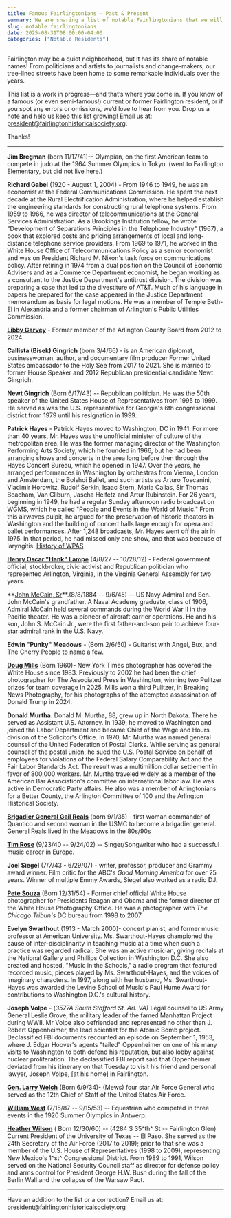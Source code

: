 ```yaml
---
title: Famous Fairlingtonians — Past & Present
summary: We are sharing a list of notable Fairlingtonians that we will continue to update.
slug: notable fairlingtonians
date: 2025-08-31T08:00:00-04:00
categories: ["Notable Residents"]
---
```


Fairlington may be a quiet neighborhood, but it has its share of notable names! From politicians and artists to journalists and change-makers, our tree-lined streets have been home to some remarkable individuals over the years.

This list is a work in progress—and that’s where *you* come in. If you know of a famous (or even semi-famous!) current or former Fairlington resident, or if you spot any errors or omissions, we’d love to hear from you. Drop us a note and help us keep this list growing!  Email us at: president@fairlingtonhistoricalsociety.org.

Thanks!

---

**Jim Bregman** (born 11/17/41)-- Olympian, on the first American team to compete in judo at the 1964 Summer Olympics in Tokyo. (went to Fairlington Elementary, but did not live here.)

**Richard Gabel** (1920 - August 1, 2004) - From 1946 to 1949, he was an economist at the Federal Communications Commission. He spent the next decade at the Rural Electrification Administration, where he helped establish the engineering standards for constructing rural telephone systems. From 1959 to 1966, he was director of telecommunications at the General Services Administration. As a Brookings Institution fellow, he wrote "Development of Separations Principles in the Telephone Industry" (1967), a book that explored costs and pricing arrangements of local and long-distance telephone service providers. From 1969 to 1971, he worked in the White House Office of Telecommunications Policy as a senior economist and was on President Richard M. Nixon's task force on communications policy. After retiring in 1974 from a dual position on the Council of Economic Advisers and as a Commerce Department economist, he began working as a consultant to the Justice Department's antitrust division. The division was preparing a case that led to the divestiture of AT&T. Much of his language in papers he prepared for the case appeared in the Justice Department memorandum as basis for legal motions. He was a member of Temple Beth-El in Alexandria and a former chairman of Arlington's Public Utilities Commission.

**[Libby Garvey](https://en.wikipedia.org/wiki/Libby_Garvey)** - Former member of the Arlington County Board from 2012 to 2024.

**Callista (Bisek) Gingrich** (born 3/4/66) - is an American diplomat, businesswoman, author, and documentary film producer Former United States ambassador to the Holy See from 2017 to 2021. She is married to former House Speaker and 2012 Republican presidential candidate Newt Gingrich.

**Newt Gingrich** (Born 6/17/43) -- Republican politician. He was the 50th speaker of the United States House of Representatives from 1995 to 1999. He served as was the U.S. representative for Georgia's 6th congressional district from 1979 until his resignation in 1999.

**Patrick Hayes** - Patrick Hayes moved to Washington, DC in 1941. For more than 40 years, Mr. Hayes was the unofficial minister of culture of the metropolitan area. He was the former managing director of the Washington Performing Arts Society, which he founded in 1966, but he had been arranging shows and concerts in the area long before then through the Hayes Concert Bureau, which he opened in 1947. Over the years, he arranged performances in Washington by orchestras from Vienna, London and Amsterdam, the Bolshoi Ballet, and such artists as Arturo Toscanini, Vladimir Horowitz, Rudolf Serkin, Isaac Stern, Maria Callas, Sir Thomas Beacham, Van Cliburn, Jascha Heifetz and Artur Rubinstein. For 26 years, beginning in 1949, he had a regular Sunday afternoon radio broadcast on WGMS, which he called "People and Events in the World of Music." From this airwaves pulpit, he argued for the preservation of historic theaters in Washington and the building of concert halls large enough for opera and ballet performances. After 1,248 broadcasts, Mr. Hayes went off the air in 1975. In that period, he had missed only one show, and that was because of laryngitis. [History of WPAS](https://www.washingtonperformingarts.org/history-of-wpa/)

**[Henry Oscar "Hank" Lampe](https://en.wikipedia.org/wiki/Henry_O._Lampe)** (4/8/27 -- 10/28/12) - Federal government official, stockbroker, civic activist and Republican politician who represented Arlington, Virginia, in the Virginia General Assembly for two years.

**[John McCain, Sr](https://en.wikipedia.org/wiki/John_S._McCain_Sr.)**.(8/8/1884 -- 9/6/45) -- US Navy Admiral and Sen. John McCain's grandfather. A Naval Academy graduate, class of 1906, Admiral McCain held several commands during the World War II in the Pacific theater. He was a pioneer of aircraft carrier operations. He and his son, John S. McCain Jr., were the first father-and-son pair to achieve four-star admiral rank in the U.S. Navy.

**Edwin "Punky" Meadows** - (Born 2/6/50) - Guitarist with Angel, Bux, and The Cherry People to name a few.

**[Doug Mills](https://en.wikipedia.org/wiki/Doug_Mills_(photographer))** (Born 1960)- New York Times photographer has covered the White House since 1983. Previously to 2002 he had been the chief photographer for The Associated Press in Washington, winning two Pulitzer prizes for team coverage In 2025, Mills won a third Pulitzer, in Breaking News Photography, for his photographs of the attempted assassination of Donald Trump in 2024.

**Donald Murtha**. Donald M. Murtha, 88, grew up in North Dakota. There he served as Assistant U.S. Attorney. In 1939, he moved to Washington and joined the Labor Department and became Chief of the Wage and Hours division of the Solicitor's Office. In 1970, Mr. Murtha was named general counsel of the United Federation of Postal Clerks. While serving as general counsel of the postal union, he sued the U.S. Postal Service on behalf of employees for violations of the Federal Salary Comparability Act and the Fair Labor Standards Act. The result was a multimillion dollar settlement in favor of 800,000 workers. Mr. Murtha traveled widely as a member of the American Bar Association's committee on international labor law. He was active in Democratic Party affairs. He also was a member of Arlingtonians for a Better County, the Arlington Committee of 100 and the Arlington Historical Society.

**[Brigadier General Gail Reals](https://en.wikipedia.org/wiki/Gail_Reals)** (born 9/1/35) - first woman commander of Quantico and second woman in the USMC to become a brigadier general. General Reals lived in the Meadows in the 80s/90s

**[Tim Rose](https://en.wikipedia.org/wiki/Tim_Rose)** (9/23/40 -- 9/24/02) -- Singer/Songwriter who had a successful music career in Europe.

**Joel Siegel** (7/7/43 - 6/29/07) - writer, professor, producer and Grammy award winner. Film critic for the ABC's *Good Morning America* for over 25 years. Winner of multiple Emmy Awards, Siegel also worked as a radio DJ.

**[Pete Souza](https://en.wikipedia.org/wiki/Pete_Souza)** (Born 12/31/54) - Former chief official White House photographer for Presidents Reagan and Obama and the former director of the White House Photography Office. He was a photographer with *The Chicago Tribun's* DC bureau from 1998 to 2007

**Evelyn Swarthout** (1913 - March 2000)- concert pianist, and former music professor at American University. Ms. Swarthout-Hayes championed the cause of inter-disciplinarity in teaching music at a time when such a practice was regarded radical. She was an active musician, giving recitals at the National Gallery and Phillips Collection in Washington D.C. She also created and hosted, "Music in the Schools," a radio program that featured recorded music, pieces played by Ms. Swarthout-Hayes, and the voices of imaginary characters. In 1997, along with her husband, Ms. Swarthout-Hayes was awarded the Levine School of Music's Paul Hume Award for contributions to Washington D.C.'s cultural history.

**Joseph Volpe** - (*3577A South Stafford St. Arl. VA)* Legal counsel to US Army General Leslie Grove, the military leader of the famed Manhattan Project during WWII. Mr Volpe also befriended and represented no other than J. Robert Oppenheimer, the lead scientist for the Atomic Bomb project. Declassified FBI documents recounted an episode on September 1, 1953, where J. Edgar Hoover's agents "tailed" Oppenheimer on one of his many visits to Washington to both defend his reputation, but also lobby against nuclear proliferation. The declassified FBI report said that Oppenheimer deviated from his itinerary on that Tuesday to visit his friend and personal lawyer, Joseph Volpe, [at his home] in Fairlington.

**[Gen. Larry Welch](https://en.wikipedia.org/wiki/Larry_D._Welch)** (Born 6/9/34)- (Mews) four star Air Force General who served as the 12th Chief of Staff of the United States Air Force.

**[William West](https://en.wikipedia.org/wiki/William_West_(equestrian))** (7/15/87 -- 9/15/53) -- Equestrian who competed in three events in the 1920 Summer Olympics in Antwerp.

**[Heather Wilson](https://en.wikipedia.org/wiki/Heather_Wilson)** ( Born 12/30/60) -- (4284 S 35^th^ St -- Fairlington Glen) Current President of the University of Texas -- El Paso. She served as the 24th Secretary of the Air Force (2017 to 2019); prior to that she was a member of the U.S. House of Representatives (1998 to 2009), representing New Mexico's 1^st^ Congressional District. From 1989 to 1991, Wilson served on the National Security Council staff as director for defense policy and arms control for President George H.W. Bush during the fall of the Berlin Wall and the collapse of the Warsaw Pact.

---

Have an addition to the list or a correction? Email us at: president@fairlingtonhistoricalsociety.org